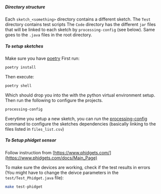 ##### Directory structure
Each `sketch_<something>` directory contains a different sketch.
The `Test` directory contains test scripts
The `Code` directory has the different `jar` files that will be linked to each sketch by `processing-config` (see below).
Same goes to the `.java` files in the root directory.

##### To setup sketches

Make sure you have [poetry](https://python-poetry.org)
First run:

```bash
poetry install
```

Then execute:
```bash
poetry shell
```
Which should drop you into the with the python virtual environment setup. Then run the following to configure the projects.
```bash
processing-config
```

Everytime you setup a new sketch, you can run the [processing-config](https://github.com/ahmed-shariff/processing_config) command to configure the sketches dependencies (basically linking to the files listed in `files_list.csv`)


##### To Setup phidget sensor
 Follow instruction from [https://www.phidgets.com/](https://www.phidgets.com/docs/Main_Page)
 
 To make sure the devices are working, check if the test results in errors (You might have to change the deivce parameters in the `test/Test_Phidget.java` file):
 
 ```bash
 make test-phidget
 ```
